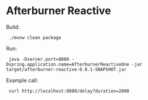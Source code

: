 # Afterburner Reactive

Build:

     ./mvnw clean package

Run:

     java -Dserver.port=8080 -Dspring.application.name=AfterburnerReactiveOne -jar target/afterburner-reactive-0.0.1-SNAPSHOT.jar

Example call:

     curl http://localhost:8080/delay?duration=2000
